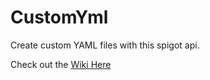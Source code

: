 # CustomYml
 Create custom YAML files with this spigot api.

Check out the [Wiki Here](https://github.com/professional-tdi/Custom-Yaml-Api/wiki)
